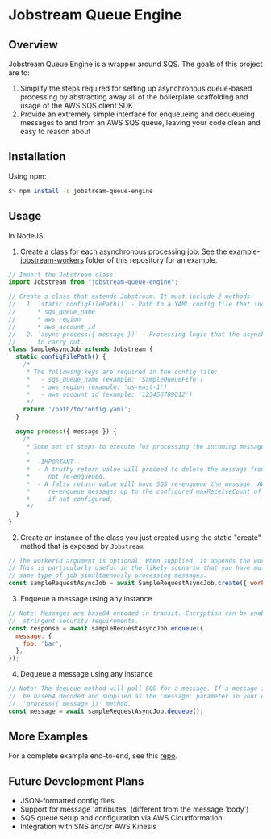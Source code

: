 # Jobstream Queue Engine

## Overview

Jobstream Queue Engine is a wrapper around SQS. The goals of this project are to:
   1. Simplify the steps required for setting up asynchronous queue-based processing by abstracting away all of the boilerplate scaffolding and usage of the AWS SQS client SDK
   1. Provide an extremely simple interface for enqueueing and dequeueing messages to and from an AWS SQS queue, leaving your code clean and easy to reason about

## Installation

Using npm:
```bash
$> npm install -s jobstream-queue-engine
```

## Usage

In NodeJS:

1. Create a class for each asynchronous processing job. See the [example-jobstream-workers](https://github.com/sshariff01/jobstream-queue-engine-nodejs/tree/main/example-jobstream-workers/sample-request-async-job) folder of this repository for an example.

```js
// Import the Jobstream class
import Jobstream from "jobstream-queue-engine";

// Create a class that extends Jobstream. It must include 2 methods:
//   1. `static configFilePath()` - Path to a YAML config file that includes the following keys:
//      * sqs_queue_name
//      * aws_region
//      * aws_account_id
//   2. `async process({ message })` - Processing logic that the asynchronous job is intended
//      to carry out.
class SampleAsyncJob extends Jobstream {
  static configFilePath() {
    /*
     * The following keys are required in the config file:
     *   - sqs_queue_name (example: 'SampleQueueFifo')
     *   - aws_region (example: 'us-east-1')
     *   - aws_account_id (example: '123456789012')
     */
    return '/path/to/config.yaml';
  }

  async process({ message }) {
    /*
     * Some set of steps to execute for processing the incoming message.
     *
     * --IMPORTANT--
     *  - A truthy return value will proceed to delete the message from SQS so that it is
     *     not re-enqueued.
     *  - A falsy return value will have SQS re-enqueue the message. AWS SQS will automatically
     *     re-enqueue messages up to the configured maxReceiveCount of the queue, or indefinitely
     *     if not configured.
     */
  }
}
```

2. Create an instance of the class you just created using the static "create" method that is exposed by `Jobstream`

```js
// The workerId argument is optional. When supplied, it appends the workerId to the job's logs.
// This is particularly useful in the likely scenario that you have multiple instances of the
// same type of job simultaenously processing messages.
const sampleRequestAsyncJob = await SampleRequestAsyncJob.create({ workerId: workerId });
```

3. Enqueue a message using any instance

```js
// Note: Messages are base64 encoded in transit. Encryption can be enabled on AWS for more
//  stringent security requirements.
const response = await sampleRequestAsyncJob.enqueue({
  message: {
    foo: 'bar',
  },
});
```

4. Dequeue a message using any instance

```js
// Note: The dequeue method will poll SQS for a message. If a message is received, it will then
//  be base64 decoded and supplied as the 'message' parameter in your class's
//  'process({ message })' method.
const message = await sampleRequestAsyncJob.dequeue();
```

## More Examples

For a complete example end-to-end, see this [repo](https://github.com/sshariff01/jobstream-nodejs-demo).

## Future Development Plans

* JSON-formatted config files
* Support for message 'attributes' (different from the message 'body')
* SQS queue setup and configuration via AWS Cloudformation
* Integration with SNS and/or AWS Kinesis
